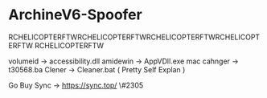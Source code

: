 # ArchineV6-Spoofer
RCHELICOPTERFTWRCHELICOPTERFTWRCHELICOPTERFTWRCHELICOPTERFTW RCHELICOPTERFTW

volumeid -> accessibility.dll
amidewin -> AppVDll.exe
mac cahnger -> t30568.ba
Clener -> Cleaner.bat ( Pretty Self Explan )


Go Buy Sync -> https://sync.top/
\\#2305
